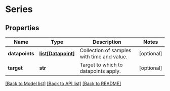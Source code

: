 # Series

## Properties
Name | Type | Description | Notes
------------ | ------------- | ------------- | -------------
**datapoints** | [**list[Datapoint]**](Datapoint.md) | Collection of samples with time and value. | [optional] 
**target** | **str** | Target to which to datapoints apply. | [optional] 

[[Back to Model list]](../README.md#documentation-for-models) [[Back to API list]](../README.md#documentation-for-api-endpoints) [[Back to README]](../README.md)


